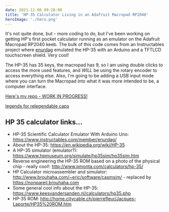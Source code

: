 ```yaml
---
date: 2021-11-06 09:28:00
title: 'HP-35 Calculator Living in an Adafruit Macropad RP2040'
heroImage: './hero.png'
---
```


It's not quite done, but - more coding to do, but I've been working on getting HP's first pocket calculator running as an emulator on the Adafruit Macropad RP2040 keeb. The bulk of this code comes from an Instructables project where [enurdag](https://www.instructables.com/member/enurdag/) emulated the HP-35 with an Arduino and a TFTLCD touchscreen shield. Very cool!

The HP-35 has 35 keys, the macropad has 9, so I am using double clicks to access the more used features, and _WILL_ be using the rotary encoder to access everything else. Also, I'm going to be adding a USB input mode where you can turn the Macropad into what it was more intended to be, a computer interface.

[Here's my repo - WORK IN PROGRESS!](https://github.com/funkfinger/adafruit-macropad-hp-35-calc)

[legends for relegendable caps](https://docs.google.com/document/d/1mupzLa-DK0bMKQjIS_BeLYIE813HpPON7XwUicwWx2c/edit?usp=sharing)

## HP 35 calculator links...

- HP-35 Scientific Calculator Emulator With Arduino Uno: https://www.instructables.com/member/enurdag/
- About the HP-35: https://en.wikipedia.org/wiki/HP-35
- A HP-35 simulator (emulator?): https://www.hpmuseum.org/simulate/hp35sim/hp35sim.htm
- Reverse engineering the HP-35 ROM based on a photo of the physical chip - really cool!: http://www.pmonta.com/calculators/hp-35/
- HP Calculator microassembler and simulator: http://www.brouhaha.com/~eric/software/casmsim/ - replaced by https://nonpareil.brouhaha.com
- Some general cool info about the HP-35: https://www.keesvandersanden.nl/calculators/hp35.php
- HP-35 ROM: http://home.citycable.ch/pierrefleur/Jacques-Laporte/HP35%20ROM.htm
